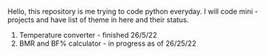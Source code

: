 Hello, this repository is me trying to code python everyday.
I will code mini - projects and have list of theme in here and their status.
1. Temperature converter - finished 26/5/22
2. BMR and BF% calculator - in progress as of 26/25/22
